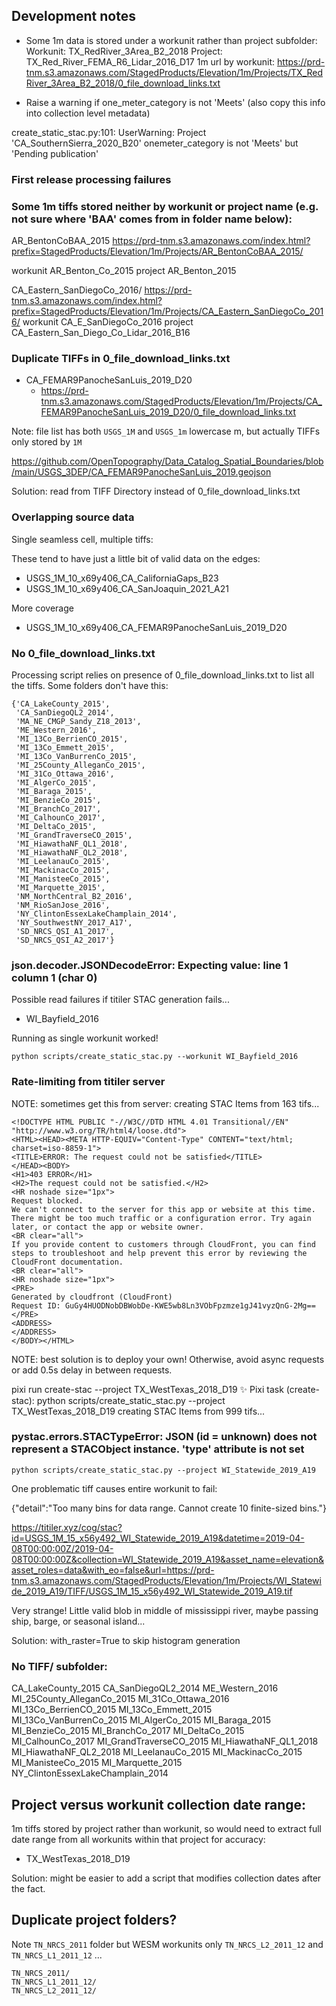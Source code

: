 
## Development notes

* Some 1m data is stored under a workunit rather than project subfolder:
Workunit: TX_RedRiver_3Area_B2_2018
Project: TX_Red_River_FEMA_R6_Lidar_2016_D17
1m url by workunit: https://prd-tnm.s3.amazonaws.com/StagedProducts/Elevation/1m/Projects/TX_RedRiver_3Area_B2_2018/0_file_download_links.txt

* Raise a warning if one_meter_category is not 'Meets' (also copy this info into collection level metadata)

create_static_stac.py:101: UserWarning: Project 'CA_SouthernSierra_2020_B20' onemeter_category is not 'Meets' but 'Pending publication'


### First release processing failures


### Some 1m tiffs stored neither by workunit or project name (e.g. not sure where 'BAA' comes from in folder name below):
AR_BentonCoBAA_2015
https://prd-tnm.s3.amazonaws.com/index.html?prefix=StagedProducts/Elevation/1m/Projects/AR_BentonCoBAA_2015/

workunit                                              AR_Benton_Co_2015
project                                                  AR_Benton_2015

CA_Eastern_SanDiegoCo_2016/
https://prd-tnm.s3.amazonaws.com/index.html?prefix=StagedProducts/Elevation/1m/Projects/CA_Eastern_SanDiegoCo_2016/
workunit                                           CA_E_SanDiegoCo_2016
project                          CA_Eastern_San_Diego_Co_Lidar_2016_B16

### Duplicate TIFFs in 0_file_download_links.txt

* CA_FEMAR9PanocheSanLuis_2019_D20
   - https://prd-tnm.s3.amazonaws.com/StagedProducts/Elevation/1m/Projects/CA_FEMAR9PanocheSanLuis_2019_D20/0_file_download_links.txt

Note: file list has both `USGS_1M` and `USGS_1m` lowercase m, but actually TIFFs only stored by `1M`

https://github.com/OpenTopography/Data_Catalog_Spatial_Boundaries/blob/main/USGS_3DEP/CA_FEMAR9PanocheSanLuis_2019.geojson


Solution: read from TIFF Directory instead of 0_file_download_links.txt


### Overlapping source data

Single seamless cell, multiple tiffs:

These tend to have just a little bit of valid data on the edges:
* USGS_1M_10_x69y406_CA_CaliforniaGaps_B23
* USGS_1M_10_x69y406_CA_SanJoaquin_2021_A21

More coverage
* USGS_1M_10_x69y406_CA_FEMAR9PanocheSanLuis_2019_D20


### No 0_file_download_links.txt

Processing script relies on presence of 0_file_download_links.txt to list all the tiffs. Some folders don't have this:

```
{'CA_LakeCounty_2015',
 'CA_SanDiegoQL2_2014',
 'MA_NE_CMGP_Sandy_Z18_2013',
 'ME_Western_2016',
 'MI_13Co_BerrienCO_2015',
 'MI_13Co_Emmett_2015',
 'MI_13Co_VanBurrenCo_2015',
 'MI_25County_AlleganCo_2015',
 'MI_31Co_Ottawa_2016',
 'MI_AlgerCo_2015',
 'MI_Baraga_2015',
 'MI_BenzieCo_2015',
 'MI_BranchCo_2017',
 'MI_CalhounCo_2017',
 'MI_DeltaCo_2015',
 'MI_GrandTraverseCO_2015',
 'MI_HiawathaNF_QL1_2018',
 'MI_HiawathaNF_QL2_2018',
 'MI_LeelanauCo_2015',
 'MI_MackinacCo_2015',
 'MI_ManisteeCo_2015',
 'MI_Marquette_2015',
 'NM_NorthCentral_B2_2016',
 'NM_RioSanJose_2016',
 'NY_ClintonEssexLakeChamplain_2014',
 'NY_SouthwestNY_2017_A17',
 'SD_NRCS_QSI_A1_2017',
 'SD_NRCS_QSI_A2_2017'}
```



### json.decoder.JSONDecodeError: Expecting value: line 1 column 1 (char 0)

Possible read failures if titiler STAC generation fails...
* WI_Bayfield_2016

Running as single workunit worked!
```
python scripts/create_static_stac.py --workunit WI_Bayfield_2016
```


### Rate-limiting from titiler server

NOTE: sometimes get this from server:
creating STAC Items from 163 tifs...
```
<!DOCTYPE HTML PUBLIC "-//W3C//DTD HTML 4.01 Transitional//EN" "http://www.w3.org/TR/html4/loose.dtd">
<HTML><HEAD><META HTTP-EQUIV="Content-Type" CONTENT="text/html; charset=iso-8859-1">
<TITLE>ERROR: The request could not be satisfied</TITLE>
</HEAD><BODY>
<H1>403 ERROR</H1>
<H2>The request could not be satisfied.</H2>
<HR noshade size="1px">
Request blocked.
We can't connect to the server for this app or website at this time. There might be too much traffic or a configuration error. Try again later, or contact the app or website owner.
<BR clear="all">
If you provide content to customers through CloudFront, you can find steps to troubleshoot and help prevent this error by reviewing the CloudFront documentation.
<BR clear="all">
<HR noshade size="1px">
<PRE>
Generated by cloudfront (CloudFront)
Request ID: GuGy4HUODNobDBWobDe-KWE5wb8Ln3VObFpzmze1gJ41vyzQnG-2Mg==
</PRE>
<ADDRESS>
</ADDRESS>
</BODY></HTML>
```

NOTE: best solution is to deploy your own! Otherwise, avoid async requests or add 0.5s delay in between requests.


pixi run create-stac --project TX_WestTexas_2018_D19
✨ Pixi task (create-stac): python scripts/create_static_stac.py --project TX_WestTexas_2018_D19                                                                            creating STAC Items from 999 tifs...



### pystac.errors.STACTypeError: JSON (id = unknown) does not represent a STACObject instance. 'type' attribute is not set

```
python scripts/create_static_stac.py --project WI_Statewide_2019_A19
```

One problematic tiff causes entire workunit to fail:

{"detail":"Too many bins for data range. Cannot create 10 finite-sized bins."}

https://titiler.xyz/cog/stac?id=USGS_1M_15_x56y492_WI_Statewide_2019_A19&datetime=2019-04-08T00:00:00Z/2019-04-08T00:00:00Z&collection=WI_Statewide_2019_A19&asset_name=elevation&asset_roles=data&with_eo=false&url=https://prd-tnm.s3.amazonaws.com/StagedProducts/Elevation/1m/Projects/WI_Statewide_2019_A19/TIFF/USGS_1M_15_x56y492_WI_Statewide_2019_A19.tif

Very strange! Little valid blob in middle of mississippi river, maybe passing ship, barge, or seasonal island...

Solution: with_raster=True to skip histogram generation

### No TIFF/ subfolder:

CA_LakeCounty_2015
CA_SanDiegoQL2_2014
ME_Western_2016
MI_25County_AlleganCo_2015
MI_31Co_Ottawa_2016
MI_13Co_BerrienCO_2015
MI_13Co_Emmett_2015
MI_13Co_VanBurrenCo_2015
MI_AlgerCo_2015
MI_Baraga_2015
MI_BenzieCo_2015
MI_BranchCo_2017
MI_DeltaCo_2015
MI_CalhounCo_2017
MI_GrandTraverseCO_2015
MI_HiawathaNF_QL1_2018
MI_HiawathaNF_QL2_2018
MI_LeelanauCo_2015
MI_MackinacCo_2015
MI_ManisteeCo_2015
MI_Marquette_2015
NY_ClintonEssexLakeChamplain_2014


## Project versus workunit collection date range:

1m tiffs stored by project rather than workunit, so would need to extract full date range from all workunits within that project for accuracy:

* TX_WestTexas_2018_D19

Solution: might be easier to add a script that modifies collection dates after the fact.

## Duplicate project folders?

Note `TN_NRCS_2011`  folder but WESM workunits only `TN_NRCS_L2_2011_12` and `TN_NRCS_L1_2011_12` ...

```
TN_NRCS_2011/
TN_NRCS_L1_2011_12/
TN_NRCS_L2_2011_12/
```

